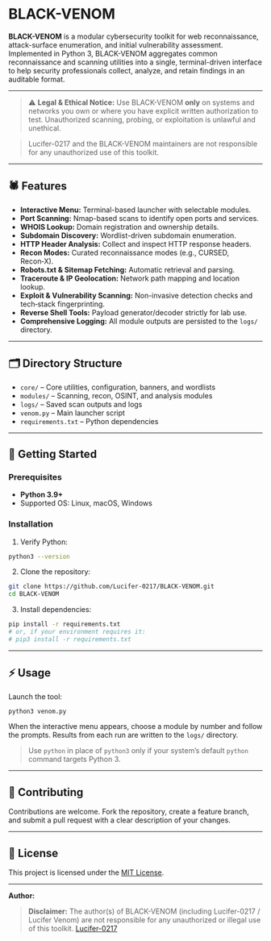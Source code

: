 # BLACK-VENOM

**BLACK-VENOM** is a modular cybersecurity toolkit for web reconnaissance, attack-surface enumeration, and initial vulnerability assessment. Implemented in Python 3, BLACK-VENOM aggregates common reconnaissance and scanning utilities into a single, terminal-driven interface to help security professionals collect, analyze, and retain findings in an auditable format.

---

> ⚠️ **Legal & Ethical Notice:** Use BLACK-VENOM **only** on systems and networks you own or where you have explicit written authorization to test. Unauthorized scanning, probing, or exploitation is unlawful and unethical.

> Lucifer-0217 and the BLACK-VENOM maintainers are not responsible for any unauthorized use of this toolkit.

---

## 🕷️ Features

* **Interactive Menu:** Terminal-based launcher with selectable modules.
* **Port Scanning:** Nmap-based scans to identify open ports and services.
* **WHOIS Lookup:** Domain registration and ownership details.
* **Subdomain Discovery:** Wordlist-driven subdomain enumeration.
* **HTTP Header Analysis:** Collect and inspect HTTP response headers.
* **Recon Modes:** Curated reconnaissance modes (e.g., CURSED, Recon‑X).
* **Robots.txt & Sitemap Fetching:** Automatic retrieval and parsing.
* **Traceroute & IP Geolocation:** Network path mapping and location lookup.
* **Exploit & Vulnerability Scanning:** Non-invasive detection checks and tech‑stack fingerprinting.
* **Reverse Shell Tools:** Payload generator/decoder strictly for lab use.
* **Comprehensive Logging:** All module outputs are persisted to the `logs/` directory.

---

## 🗂️ Directory Structure

* `core/` – Core utilities, configuration, banners, and wordlists
* `modules/` – Scanning, recon, OSINT, and analysis modules
* `logs/` – Saved scan outputs and logs
* `venom.py` – Main launcher script
* `requirements.txt` – Python dependencies

---

## 🚀 Getting Started

### Prerequisites

* **Python 3.9+**
* Supported OS: Linux, macOS, Windows

### Installation

1. Verify Python:

```bash
python3 --version
```

2. Clone the repository:

```bash
git clone https://github.com/Lucifer-0217/BLACK-VENOM.git
cd BLACK-VENOM
```

3. Install dependencies:

```bash
pip install -r requirements.txt
# or, if your environment requires it:
# pip3 install -r requirements.txt
```

---

## ⚡ Usage

Launch the tool:

```bash
python3 venom.py
```

When the interactive menu appears, choose a module by number and follow the prompts. Results from each run are written to the `logs/` directory.

> Use `python` in place of `python3` only if your system’s default `python` command targets Python 3.

---

## 🤝 Contributing

Contributions are welcome. Fork the repository, create a feature branch, and submit a pull request with a clear description of your changes.

---

## 📝 License

This project is licensed under the [MIT License](LICENSE).

---

**Author:**

> **Disclaimer:** The author(s) of BLACK-VENOM (including Lucifer-0217 / Lucifer Venom) are not responsible for any unauthorized or illegal use of this toolkit. [Lucifer-0217](https://github.com/Lucifer-0217)
